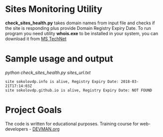 # Sites Monitoring Utility

**check_sites_health.py** takes domain names from input file and 
checks if the site is responding plus provide Domain Registry Expiry Date.
To run program you need utility **whois.exe** to be installed in your system,
you can download it from [MS TechNet](https://technet.microsoft.com/ru-ru/sysinternals/whois.aspx)


# Sample usage and output
*python check_sites_health.py sites_url.txt*
```
site sokolovdp.info is alive, Registry Expiry Date: 2018-03-21T17:14:03Z
site sokolovdp.github.io is alive, Registry Expiry Date: NOT FOUND
```
# Project Goals

The code is written for educational purposes. Training course for web-developers - [DEVMAN.org](https://devman.org)
